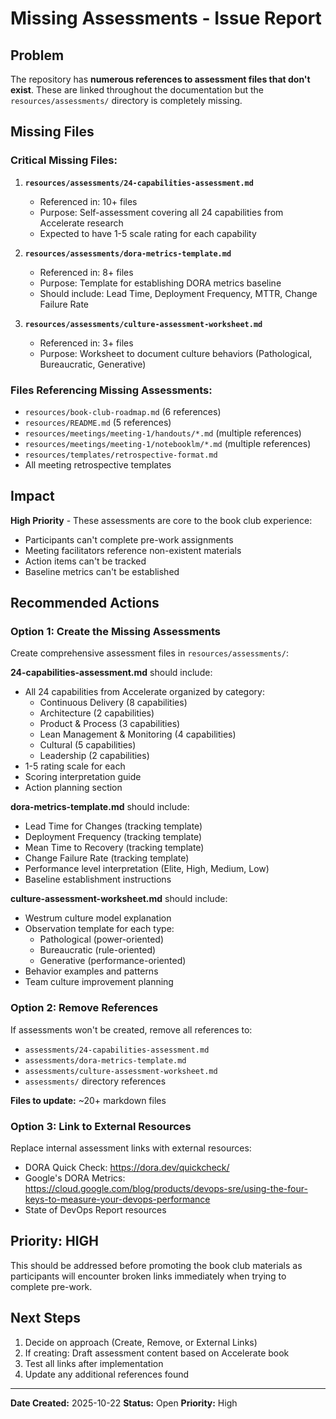 # Missing Assessments - Issue Report

## Problem

The repository has **numerous references to assessment files that don't exist**. These are linked throughout the documentation but the `resources/assessments/` directory is completely missing.

## Missing Files

### Critical Missing Files:

1. **`resources/assessments/24-capabilities-assessment.md`**
   - Referenced in: 10+ files
   - Purpose: Self-assessment covering all 24 capabilities from Accelerate research
   - Expected to have 1-5 scale rating for each capability

2. **`resources/assessments/dora-metrics-template.md`**
   - Referenced in: 8+ files
   - Purpose: Template for establishing DORA metrics baseline
   - Should include: Lead Time, Deployment Frequency, MTTR, Change Failure Rate

3. **`resources/assessments/culture-assessment-worksheet.md`**
   - Referenced in: 3+ files
   - Purpose: Worksheet to document culture behaviors (Pathological, Bureaucratic, Generative)

### Files Referencing Missing Assessments:

- `resources/book-club-roadmap.md` (6 references)
- `resources/README.md` (5 references)
- `resources/meetings/meeting-1/handouts/*.md` (multiple references)
- `resources/meetings/meeting-1/notebooklm/*.md` (multiple references)
- `resources/templates/retrospective-format.md`
- All meeting retrospective templates

## Impact

**High Priority** - These assessments are core to the book club experience:
- Participants can't complete pre-work assignments
- Meeting facilitators reference non-existent materials
- Action items can't be tracked
- Baseline metrics can't be established

## Recommended Actions

### Option 1: Create the Missing Assessments

Create comprehensive assessment files in `resources/assessments/`:

**24-capabilities-assessment.md** should include:
- All 24 capabilities from Accelerate organized by category:
  - Continuous Delivery (8 capabilities)
  - Architecture (2 capabilities)
  - Product & Process (3 capabilities)
  - Lean Management & Monitoring (4 capabilities)
  - Cultural (5 capabilities)
  - Leadership (2 capabilities)
- 1-5 rating scale for each
- Scoring interpretation guide
- Action planning section

**dora-metrics-template.md** should include:
- Lead Time for Changes (tracking template)
- Deployment Frequency (tracking template)
- Mean Time to Recovery (tracking template)
- Change Failure Rate (tracking template)
- Performance level interpretation (Elite, High, Medium, Low)
- Baseline establishment instructions

**culture-assessment-worksheet.md** should include:
- Westrum culture model explanation
- Observation template for each type:
  - Pathological (power-oriented)
  - Bureaucratic (rule-oriented)
  - Generative (performance-oriented)
- Behavior examples and patterns
- Team culture improvement planning

### Option 2: Remove References

If assessments won't be created, remove all references to:
- `assessments/24-capabilities-assessment.md`
- `assessments/dora-metrics-template.md`
- `assessments/culture-assessment-worksheet.md`
- `assessments/` directory references

**Files to update:** ~20+ markdown files

### Option 3: Link to External Resources

Replace internal assessment links with external resources:
- DORA Quick Check: https://dora.dev/quickcheck/
- Google's DORA Metrics: https://cloud.google.com/blog/products/devops-sre/using-the-four-keys-to-measure-your-devops-performance
- State of DevOps Report resources

## Priority: HIGH

This should be addressed before promoting the book club materials as participants will encounter broken links immediately when trying to complete pre-work.

## Next Steps

1. Decide on approach (Create, Remove, or External Links)
2. If creating: Draft assessment content based on Accelerate book
3. Test all links after implementation
4. Update any additional references found

---

**Date Created:** 2025-10-22
**Status:** Open
**Priority:** High
